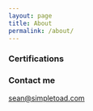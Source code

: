 ```yaml
---
layout: page
title: About
permalink: /about/
---
```


### Certifications

<div data-iframe-width="150" data-iframe-height="270" data-share-badge-id="69898a8e-659e-4b94-b3bd-a9ed37386cbf"></div><script type="text/javascript" async src="//cdn.youracclaim.com/assets/utilities/embed.js"></script>

<div data-iframe-width="150" data-iframe-height="270" data-share-badge-id="17ddc878-4080-48d8-b49a-88d9f4862dfd"></div><script type="text/javascript" async src="//cdn.youracclaim.com/assets/utilities/embed.js"></script>

<div data-iframe-width="150" data-iframe-height="270" data-share-badge-id="084c3bfc-dfb3-4c6a-81de-abe1b3562e2e"></div><script type="text/javascript" async src="//cdn.youracclaim.com/assets/utilities/embed.js"></script>

### Contact me

[sean@simpletoad.com](mailto:sean@simpletoad.com)
